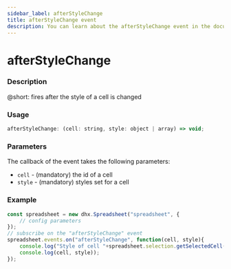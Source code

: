 ```yaml
---
sidebar_label: afterStyleChange
title: afterStyleChange event
description: You can learn about the afterStyleChange event in the documentation of the DHTMLX JavaScript Spreadsheet library. Browse developer guides and API reference, try out code examples and live demos, and download a free 30-day evaluation version of DHTMLX Spreadsheet.
---
```


# afterStyleChange

### Description

@short: fires after the style of a cell is changed

### Usage

~~~jsx
afterStyleChange: (cell: string, style: object | array) => void;
~~~

### Parameters

The callback of the event takes the following parameters:

- `cell` - (mandatory) the id of a cell
- `style` - (mandatory) styles set for a cell

### Example

~~~jsx {5-8}
const spreadsheet = new dhx.Spreadsheet("spreadsheet", {
    // config parameters
});
// subscribe on the "afterStyleChange" event
spreadsheet.events.on("afterStyleChange", function(cell, style){
    console.log("Style of cell "+spreadsheet.selection.getSelectedCell()+" is changed");
    console.log(cell, style));
});
~~~
